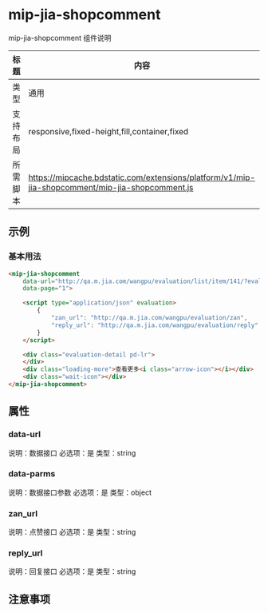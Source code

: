 # mip-jia-shopcomment

mip-jia-shopcomment 组件说明

标题|内容
----|----
类型|通用
支持布局|responsive,fixed-height,fill,container,fixed
所需脚本|https://mipcache.bdstatic.com/extensions/platform/v1/mip-jia-shopcomment/mip-jia-shopcomment.js

## 示例

### 基本用法
```html
<mip-jia-shopcomment
    data-url="http://qa.m.jia.com/wangpu/evaluation/list/item/141/?evaluationLevel=0&pageSize=10"
    data-page="1">

    <script type="application/json" evaluation>
        {   
            "zan_url": "http://qa.m.jia.com/wangpu/evaluation/zan",
            "reply_url": "http://qa.m.jia.com/wangpu/evaluation/reply"
        }
    </script>

    <div class="evaluation-detail pd-lr">
    </div>
    <div class="loading-more">查看更多<i class="arrow-icon"></i></div>
    <div class="wait-icon"></div>   
</mip-jia-shopcomment>
```

## 属性

### data-url

说明：数据接口
必选项：是
类型：string

### data-parms

说明：数据接口参数
必选项：是
类型：object

### zan_url

说明：点赞接口
必选项：是
类型：string

### reply_url

说明：回复接口
必选项：是
类型：string


## 注意事项

